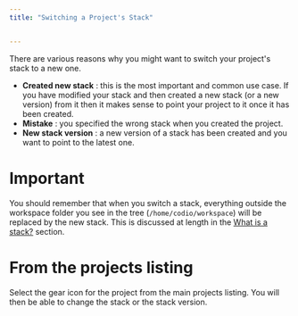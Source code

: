 ```yaml
---
title: "Switching a Project's Stack"


---
```


There are various reasons why you might want to switch your project's stack to a new one.

- **Created new stack** : this is the most important and common use case. If you have modified your stack and then created a new stack (or a new version) from it then it makes sense to point your project to it once it has been created.
- **Mistake** : you specified the wrong stack when you created the project.
- **New stack version** : a new version of a stack has been created and you want to point to the latest one.

# Important
You should remember that when you switch a stack, everything outside the workspace folder you see in the tree (`/home/codio/workspace`) will be replaced by the new stack. This is discussed at length in the [What is a stack?](/project/stacks/stack-overview) section.

# From the projects listing
Select the gear icon for the project from the main projects listing. You will then be able to change the stack or the stack version.

